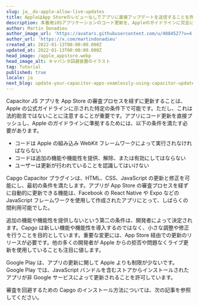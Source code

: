 ```yaml
---
slug: ja__do-apple-allow-live-updates
title: AppleはApp Storeのレビューなしでアプリに直接アップデートを送信することを許可していますか？
description: 本番用iOSアプリケーションのコード更新を、Appleのガイドラインに完全に準拠して提供するにはどうすればよいですか？
author: Martin Donadieu
author_image_url: 'https://avatars.githubusercontent.com/u/4084527?v=4'
author_url: 'https://x.com/martindonadieu'
created_at: 2022-01-13T00:00:00.000Z
updated_at: 2022-01-13T00:00:00.000Z
head_image: /apple_appstore.webp
head_image_alt: キャパシタ回避装置のイラスト
tag: Tutorial
published: true
locale: ja
next_blog: update-your-capacitor-apps-seamlessly-using-capacitor-updater
---
```


Capacitor JS アプリを App Store の審査プロセスを経ずに更新することは、Apple の公式ガイドラインに示された特定の条件下で可能です。ただし、これは法的助言ではないことに注意することが重要です。アプリにコード更新を直接プッシュし、Apple のガイドラインに準拠するためには、以下の条件を満たす必要があります。

- コードは Apple の組み込み WebKit フレームワークによって実行されなければならない
- コードは追加の機能や機能性を提供、解除、または有効にしてはならない
- ユーザーは更新が行われていることを認識してはいけない

Capgo Capacitor プラグインは、HTML、CSS、JavaScript の更新と修正を可能にし、最初の条件を満たします。アプリが App Store の審査プロセスを経ずに自動的に更新できる機能は、Facebook の React Native や Expo などの JavaScript フレームワークを使用して作成されたアプリにとって、しばらくの間利用可能でした。

追加の機能や機能性を提供しないという第二の条件は、開発者によって決定されます。Capgo は新しい機能や機能性を導入するのではなく、小さな調整や修正を行うことを目的としています。重要な変更には、App Store 経由での更新のリリースが必要です。他の多くの開発者が Apple からの拒否や問題なくライブ更新を使用していることも注目に値します。

Google Play は、アプリの更新に関して Apple よりも制限が少ないです。Google Play では、JavaScript バンドルを含むストアからインストールされたアプリが非 Google サービスによって更新されることを許可しています。

審査を回避するための Capgo のインストール方法については、次の記事を参照してください。